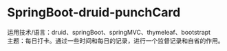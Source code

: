 # SpringBoot-druid-punchCard
运用技术/语言：druid、springBoot、springMVC、thymeleaf、bootstrapt </br>
主题：每日打卡。通过一些时间和每日的记录，进行一个监督记录和自省的作用。
